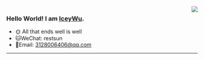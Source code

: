 <img align="right" style="pointer-events:none;" src="https://github-readme-stats.vercel.app/api?username=IceyWu&show_icons=true&theme=radical&hide_border=true" />

 
### Hello World! I am <b><a target="_blank" href="javascript:;">IceyWu</a></b>.
 
- :sun_with_face: All that ends well is well
- 🐱WeChat: restsun
- 👻Email: 3128006406@qq.com
 


 
---
